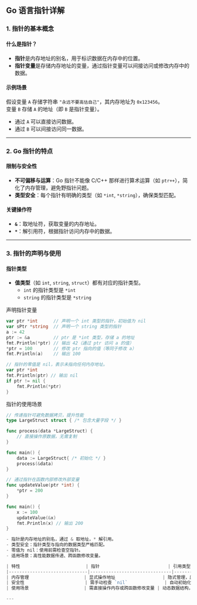 ## Go 语言指针详解

### 1. 指针的基本概念

#### 什么是指针？
- **指针**是内存地址的别名，用于标识数据在内存中的位置。
- **指针变量**是存储内存地址的变量，通过指针变量可以间接访问或修改内存中的数据。

#### 示例场景
假设变量 `A` 存储字符串 `"永远不要高估自己"`，其内存地址为 `0x123456`。  
变量 `B` 存储 `A` 的地址（即 `B` 是指针变量）。  
- 通过 `A` 可以直接访问数据。  
- 通过 `B` 可以间接访问同一数据。

---

### 2. Go 指针的特点

#### 限制与安全性
- **不可偏移与运算**：Go 指针不能像 C/C++ 那样进行算术运算（如 `ptr++`），简化了内存管理，避免野指针问题。
- **类型安全**：每个指针有明确的类型（如 `*int`, `*string`），确保类型匹配。

#### 关键操作符
- **`&`**：取地址符，获取变量的内存地址。
- **`*`**：解引用符，根据指针访问内存中的数据。

---

### 3. 指针的声明与使用

#### 指针类型
- **值类型**（如 `int`, `string`, `struct`）都有对应的指针类型。
  - `int` 的指针类型是 `*int`
  - `string` 的指针类型是 `*string`

声明指针变量
```go
var ptr *int      // 声明一个 int 类型的指针，初始值为 nil
var sPtr *string  // 声明一个 string 类型的指针
a := 42
ptr := &a         // ptr 是 *int 类型，存储 a 的地址
fmt.Println(*ptr) // 输出 42（通过 ptr 访问 a 的值）
*ptr = 100        // 修改 ptr 指向的值（等同于修改 a）
fmt.Println(a)    // 输出 100

// 指针的零值是 nil，表示未指向任何内存地址。
var ptr *int
fmt.Println(ptr) // 输出 nil
if ptr != nil {
    fmt.Println(*ptr)
}
```

指针的使用场景
```go
// 传递指针可避免数据拷贝，提升性能
type LargeStruct struct { /* 包含大量字段 */ }

func process(data *LargeStruct) {
    // 直接操作原数据，无需复制
}

func main() {
    data := LargeStruct{ /* 初始化 */ }
    process(&data)
}

// 通过指针在函数内部修改外部变量
func updateValue(ptr *int) {
    *ptr = 200
}

func main() {
    x := 100
    updateValue(&x)
    fmt.Println(x) // 输出 200
}

- 指针是内存地址的别名，通过 & 取地址，* 解引用。
- 类型安全：指针类型与指向的数据类型严格匹配。
- 零值为 nil：使用前需检查空指针。
- 适用场景：高性能数据传递、跨函数修改变量。

| 特性                         | 指针                          | 引用类型 (Slice/Map/Channel)         |
|------------------------------|-------------------------------|---------------------------------------|
| 内存管理                     | 显式操作地址                  | 隐式管理，底层自动处理                |
| 安全性                       | 需手动检查 `nil`              | 自动初始化，避免空引用                |
| 使用场景                     | 需直接操作内存或跨函数修改变量 | 动态数据结构，无需关注底层细节        |

---
